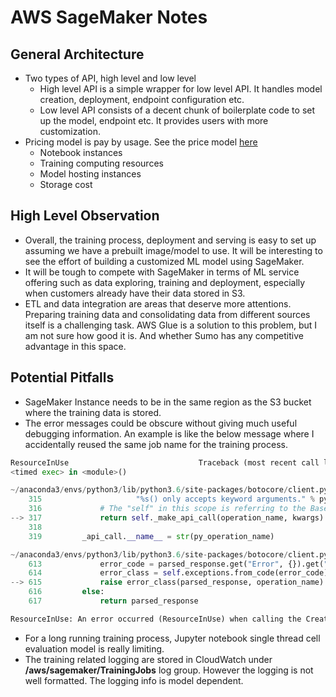 # AWS SageMaker Notes

## General Architecture

* Two types of API, high level and low level
  * High level API is a simple wrapper for low level API. It handles model creation, deployment, endpoint configuration etc.
  * Low level API consists of a decent chunk of boilerplate code to set up the model, endpoint etc. It provides users with more customization.
* Pricing model is pay by usage. See the price model [here](https://aws.amazon.com/sagemaker/pricing/)
  * Notebook instances
  * Training computing resources
  * Model hosting instances
  * Storage cost

## High Level Observation

* Overall, the training process, deployment and serving is easy to set up assuming we have a prebuilt image/model to use. It will be interesting to see the effort of building a customized ML model using SageMaker.
* It will be tough to compete with SageMaker in terms of ML service offering such as data exploring, training and deployment, especially when customers already have their data stored in S3.
* ETL and data integration are areas that deserve more attentions. Preparing training data and consolidating data from different sources itself is a challenging task. AWS Glue is a solution to this problem, but I am not sure how good it is. And whether Sumo has any competitive advantage in this space.

## Potential Pitfalls

* SageMaker Instance needs to be in the same region as the S3 bucket where the training data is stored.
* The error messages could be obscure without giving much useful debugging information. An example is like the below message where I accidentally reused the same job name for the training process.

``` python
ResourceInUse                             Traceback (most recent call last)
<timed exec> in <module>()

~/anaconda3/envs/python3/lib/python3.6/site-packages/botocore/client.py in _api_call(self, *args, **kwargs)
    315                     "%s() only accepts keyword arguments." % py_operation_name)
    316             # The "self" in this scope is referring to the BaseClient.
--> 317             return self._make_api_call(operation_name, kwargs)
    318
    319         _api_call.__name__ = str(py_operation_name)

~/anaconda3/envs/python3/lib/python3.6/site-packages/botocore/client.py in _make_api_call(self, operation_name, api_params)
    613             error_code = parsed_response.get("Error", {}).get("Code")
    614             error_class = self.exceptions.from_code(error_code)
--> 615             raise error_class(parsed_response, operation_name)
    616         else:
    617             return parsed_response

ResourceInUse: An error occurred (ResourceInUse) when calling the CreateTrainingJob operation:
```

* For a long running training process, Jupyter notebook single thread cell evaluation model is really limiting.
* The training related logging are stored in CloudWatch under **/aws/sagemaker/TrainingJobs** log group. However the logging is not well formatted. The logging info is model dependent.
